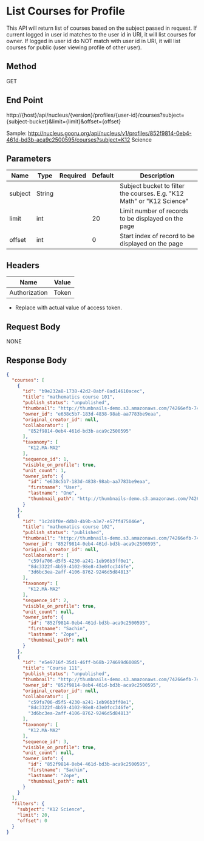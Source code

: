 List Courses for Profile
========================

This API will return list of courses based on the subject passed in request. If current logged in user id matches to the user id in URI, it will list courses for owner.
If logged in user id do NOT match with user id in URI, it will list courses for public (user viewing profile of other user).

Method
------

GET

End Point
---------

http://{host}/api/nucleus/{version}/profiles/{user-id}/courses?subject={subject-bucket}&limit={limit}&offset={offset}

Sample: http://nucleus.gooru.org/api/nucleus/v1/profiles/852f9814-0eb4-461d-bd3b-aca9c2500595/courses?subject=K12 Science

Parameters
----------

|  Name  | Type | Required  | Default | Description  |
|--------|------|-----------|---------|--------------|
| subject | String  |   |   | Subject bucket to filter the courses. E.g. "K12 Math" or "K12 Science"|
| limit | int | | 20  | Limit number of records to be displayed on the page |
| offset  | int | | 0 | Start index of record to be displayed on the page |


Headers
-------

| Name  | Value |
|-------|-------|
| Authorization | Token <TOKEN> |

* Replace <TOKEN> with actual value of access token.

Request Body
------------
NONE

Response Body
-------------

```json
{
  "courses": [
    {
      "id": "b9e232a8-1738-42d2-8abf-8ad14610acec",
      "title": "mathematics course 101",
      "publish_status": "unpublished",
      "thumbnail": "http://thumbnails-demo.s3.amazonaws.com/74266efb-74eb-45de-a6a8-4052710af82c.png",
      "owner_id": "e638c5b7-183d-4838-98ab-aa7783be9eaa",
      "original_creator_id": null,
      "collaborator": [
        "852f9814-0eb4-461d-bd3b-aca9c2500595"
      ],
      "taxonomy": [
        "K12.MA-MA2"
      ],
      "sequence_id": 1,
      "visible_on_profile": true,
      "unit_count": 1,
      "owner_info": {
        "id": "e638c5b7-183d-4838-98ab-aa7783be9eaa",
        "firstname": "User",
        "lastname": "One",
        "thumbnail_path": "http://thumbnails-demo.s3.amazonaws.com/74266efb-74eb-45de-a6a8-4052710af82c.png"
      }
    },
    {
      "id": "1c2d0f0e-ddb0-4b9b-a3e7-e57ff475046e",
      "title": "mathematics course 102",
      "publish_status": "published",
      "thumbnail": "http://thumbnails-demo.s3.amazonaws.com/74266efb-74eb-45de-a6a8-4052710af82c.png",
      "owner_id": "852f9814-0eb4-461d-bd3b-aca9c2500595",
      "original_creator_id": null,
      "collaborator": [
        "c59fa706-d5f5-4230-a241-1eb96b3ff0e1",
        "8dc3322f-4b59-4102-98e8-43e0fcc346fe",
        "3d6bc3ea-2aff-4106-8762-9246d5d84813"
      ],
      "taxonomy": [
        "K12.MA-MA2"
      ],
      "sequence_id": 2,
      "visible_on_profile": true,
      "unit_count": null,
      "owner_info": {
        "id": "852f9814-0eb4-461d-bd3b-aca9c2500595",
        "firstname": "Sachin",
        "lastname": "Zope",
        "thumbnail_path": null
      }
    },
    {
      "id": "e5e9716f-35d1-46ff-b68b-274699d60085",
      "title": "Course 111",
      "publish_status": "unpublished",
      "thumbnail": "http://thumbnails-demo.s3.amazonaws.com/74266efb-74eb-45de-a6a8-4052710af82c.png",
      "owner_id": "852f9814-0eb4-461d-bd3b-aca9c2500595",
      "original_creator_id": null,
      "collaborator": [
        "c59fa706-d5f5-4230-a241-1eb96b3ff0e1",
        "8dc3322f-4b59-4102-98e8-43e0fcc346fe",
        "3d6bc3ea-2aff-4106-8762-9246d5d84813"
      ],
      "taxonomy": [
        "K12.MA-MA2"
      ],
      "sequence_id": 3,
      "visible_on_profile": true,
      "unit_count": null,
      "owner_info": {
        "id": "852f9814-0eb4-461d-bd3b-aca9c2500595",
        "firstname": "Sachin",
        "lastname": "Zope",
        "thumbnail_path": null
      }
    }
  ],
  "filters": {
    "subject": "K12 Science",
    "limit": 20,
    "offset": 0
  }
}
